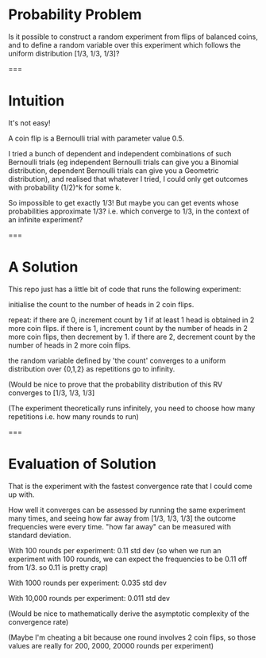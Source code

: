 Probability Problem
===================

Is it possible to construct a random experiment
from flips of balanced coins, and to define a random variable over
this experiment which follows the uniform distribution [1/3, 1/3, 1/3]?

===

Intuition
=========

It's not easy!

A coin flip is a Bernoulli trial with parameter value 0.5.

I tried a bunch of dependent and independent combinations of such
Bernoulli trials (eg independent Bernoulli trials can give you a
Binomial distribution, dependent Bernoulli trials can give you a
Geometric distribution), and realised that whatever I
tried, I could only get outcomes with probability (1/2)^k for some k.

So impossible to get exactly 1/3!
But maybe you can get events whose probabilities approximate 1/3?
i.e. which converge to 1/3, in the context of an infinite experiment?

===

A Solution
==========

This repo just has a little bit of code that runs the following
experiment:

initialise the count to the number of heads in 2 coin flips.

repeat:
if there are 0, increment count by 1 if at least 1 head is obtained in
2 more coin flips.
if there is 1, increment count by the number of heads in 2 more coin flips, then decrement by 1.
if there are 2, decrement count by the number of heads in 2 more coin flips.

the random variable defined by 'the count' converges to a uniform
distribution over {0,1,2} as repetitions go to infinity.

(Would be nice to prove that the probability distribution of this RV
converges to [1/3, 1/3, 1/3]

(The experiment theoretically runs infinitely, you need to choose how
many repetitions i.e. how many rounds to run)

===

Evaluation of Solution
======================

That is the experiment with the fastest convergence rate that I could
come up with. 

How well it converges can be assessed by running the same experiment
many times, and seeing how far away from [1/3, 1/3, 1/3] the outcome
frequencies were every time. "how far away" can be measured with
standard deviation.

With 100 rounds per experiment: 0.11 std dev
(so when we run an experiment with 100 rounds, we can expect the
frequencies to be 0.11 off from 1/3. so 0.11 is pretty crap)

With 1000 rounds per experiment: 0.035 std dev

With 10,000 rounds per experiment: 0.011 std dev

(Would be nice to mathematically derive the asymptotic complexity of the convergence rate)

(Maybe I'm cheating a bit because one round involves 2 coin
flips, so those values are really for 200, 2000, 20000 rounds per experiment)

